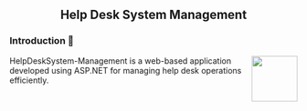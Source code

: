 <h2 align="center">Help Desk System Management</h2>

<h3> Introduction 📒 </h3>

<img align="right" height="80" src="https://tenor.com/id/view/fire-writing-gif-24533171.gif"  />

<div>
<p>HelpDeskSystem-Management is a web-based application developed using ASP.NET for managing help desk operations efficiently.</p>
</div>
